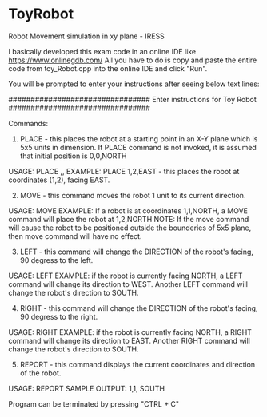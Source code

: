 # ToyRobot
Robot Movement simulation in xy plane - IRESS

I basically developed this exam code in an online IDE like https://www.onlinegdb.com/
All you have to do is copy and paste the entire code from toy_Robot.cpp into the online IDE and click "Run".

You will be prompted to enter your instructions after seeing below text lines:

 ################################
 Enter instructions for Toy Robot
 ################################
 
 
 Commands:
 
 1. PLACE - this places the robot at a starting point in an X-Y plane which is 5x5 units in dimension.
 If PLACE command is not invoked, it is assumed that initial position is 0,0,NORTH
 
 USAGE: PLACE <x-coordinate>,<y-coordinate>,<DIRECTION>
 EXAMPLE: PLACE 1,2,EAST - this places the robot at coordinates (1,2), facing EAST.
  
 2. MOVE - this command moves the robot 1 unit to its current direction.
 
 USAGE: MOVE
 EXAMPLE: If a robot is at coordinates 1,1,NORTH, a MOVE command will place the robot at 1,2,NORTH
 NOTE: If the move command will cause the robot to be positioned outside the bounderies of 5x5 plane, then move command will have no effect.
  
 3. LEFT - this command will change the DIRECTION of the robot's facing, 90 degress to the left. 
  
  USAGE: LEFT
  EXAMPLE: if the robot is currently facing NORTH, a LEFT command will change its direction to WEST. Another LEFT command will change the robot's direction to SOUTH.
  
 4. RIGHT - this command will change the DIRECTION of the robot's facing, 90 degress to the right. 
  
  USAGE: RIGHT
  EXAMPLE: if the robot is currently facing NORTH, a RIGHT command will change its direction to EAST. Another RIGHT command will change the robot's direction to SOUTH.
  
 5. REPORT - this command displays the current coordinates and direction of the robot.
  
  USAGE: REPORT
  SAMPLE OUTPUT: 1,1, SOUTH
  
  
  Program can be terminated by pressing "CTRL + C"
  
  
  

